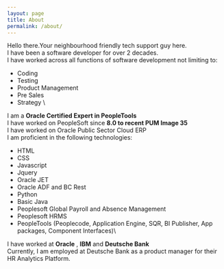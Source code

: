 ```yaml
---
layout: page
title: About
permalink: /about/
---
```


Hello there.Your neighbourhood friendly tech support guy here.\
I have been a software developer for over 2 decades.\
I have worked across all functions of software development not limiting to: 
  * Coding
  * Testing
  * Product Management
  * Pre Sales 
  * Strategy \
  
I am a **Oracle Certified Expert in PeopleTools**\
I have worked on PeopleSoft since **8.0 to recent PUM Image 35**\
I have worked on Oracle Public Sector Cloud ERP\
I am proficient in the following technologies:
* HTML
* CSS
* Javascript
* Jquery
* Oracle JET
* Oracle ADF and BC Rest
* Python
* Basic Java
* Peoplesoft Global Payroll and Absence Management
* Peoplesoft HRMS 
* PeopleTools (Peoplecode, Application Engine, SQR, BI Publisher, App packages, Component Interfaces)\
  
I have worked at **Oracle** , **IBM** and **Deutsche Bank** \
Currently, I am employed at Deutsche Bank as a product manager for their HR Analytics Platform.

